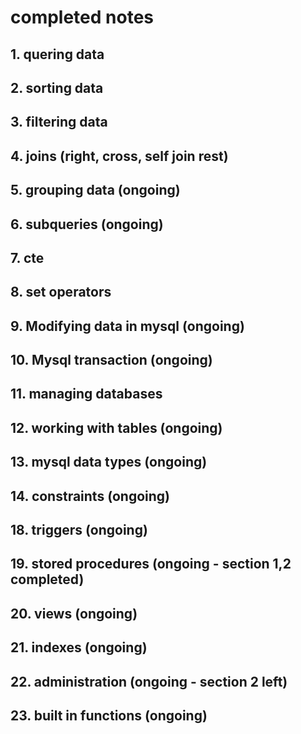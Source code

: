 # completed notes

## 1. quering data

## 2. sorting data

## 3. filtering data

## 4. joins (right, cross, self join rest)

## 5. grouping data (ongoing)

## 6. subqueries (ongoing)

## 7. cte

## 8. set operators

## 9. Modifying data in mysql (ongoing)

## 10. Mysql transaction (ongoing)

## 11. managing databases

## 12. working with tables (ongoing)

## 13. mysql data types (ongoing)

## 14. constraints (ongoing)

## 18. triggers (ongoing)

## 19. stored procedures (ongoing - section 1,2 completed)

## 20. views (ongoing)

## 21. indexes (ongoing)

## 22. administration (ongoing - section 2 left)

## 23. built in functions (ongoing)
